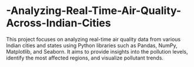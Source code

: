 # -Analyzing-Real-Time-Air-Quality-Across-Indian-Cities
 This project focuses on analyzing real-time air quality data from various Indian cities and states using Python libraries such as Pandas, NumPy, Matplotlib, and Seaborn. It aims to provide insights into the pollution levels, identify the most affected regions, and visualize pollutant trends.
